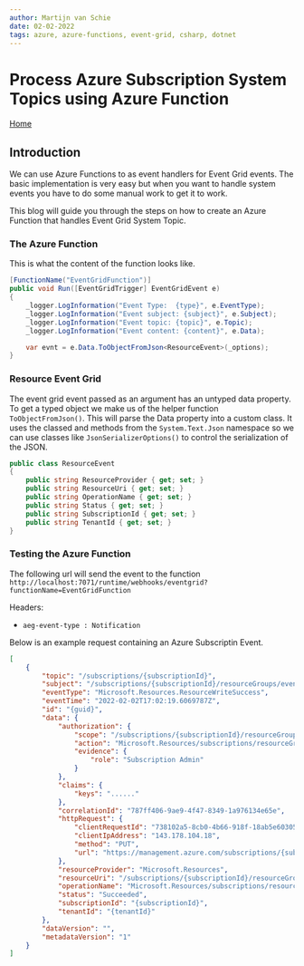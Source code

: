```yaml
---
author: Martijn van Schie
date: 02-02-2022
tags: azure, azure-functions, event-grid, csharp, dotnet
---
```


# Process Azure Subscription System Topics using Azure Function

[Home](https://martijnvanschie.github.io/)

## Introduction

We can use Azure Functions to as event handlers for Event Grid events. The basic implementation is very easy but when you want to handle system events you have to do some manual work to get it to work.

This blog will guide you through the steps on how to create an Azure Function that handles Event Grid System Topic.

### The Azure Function

This is what the content of the function looks like.

```csharp
[FunctionName("EventGridFunction")]
public void Run([EventGridTrigger] EventGridEvent e)
{
    _logger.LogInformation("Event Type:  {type}", e.EventType);
    _logger.LogInformation("Event subject: {subject}", e.Subject);
    _logger.LogInformation("Event topic: {topic}", e.Topic);
    _logger.LogInformation("Event content: {content}", e.Data);

    var evnt = e.Data.ToObjectFromJson<ResourceEvent>(_options);
}
```

### Resource Event Grid

The event grid event passed as an argument has an untyped data property. To get a typed object we make us of the helper function `ToObjectFromJson()`. This will parse the Data property into a custom class. It uses the classed and methods from the `System.Text.Json` namespace so we can use classes like `JsonSerializerOptions()` to control the serialization of the JSON.

```csharp
public class ResourceEvent
{
    public string ResourceProvider { get; set; }
    public string ResourceUri { get; set; }
    public string OperationName { get; set; }
    public string Status { get; set; }
    public string SubscriptionId { get; set; }
    public string TenantId { get; set; }
}
```

### Testing the Azure Function

The following url will send the event to the function `http://localhost:7071/runtime/webhooks/eventgrid?functionName=EventGridFunction`

Headers:

* `aeg-event-type : Notification`

Below is an example request containing an Azure Subscriptin Event.

```json
[
    {
        "topic": "/subscriptions/{subscriptionId}",
        "subject": "/subscriptions/{subscriptionId}/resourceGroups/event-trigger",
        "eventType": "Microsoft.Resources.ResourceWriteSuccess",
        "eventTime": "2022-02-02T17:02:19.6069787Z",
        "id": "{guid}",
        "data": {
            "authorization": {
                "scope": "/subscriptions/{subscriptionId}/resourceGroups/event-trigger",
                "action": "Microsoft.Resources/subscriptions/resourceGroups/write",
                "evidence": {
                    "role": "Subscription Admin"
                }
            },
            "claims": {
                "keys": "......"
            },
            "correlationId": "787ff406-9ae9-4f47-8349-1a976134e65e",
            "httpRequest": {
                "clientRequestId": "738102a5-8cb0-4b66-918f-18ab5e60305a",
                "clientIpAddress": "143.178.104.18",
                "method": "PUT",
                "url": "https://management.azure.com/subscriptions/{subscriptionId}/resourceGroups/event-trigger?api-version=2014-04-01-preview"
            },
            "resourceProvider": "Microsoft.Resources",
            "resourceUri": "/subscriptions/{subscriptionId}/resourceGroups/event-trigger",
            "operationName": "Microsoft.Resources/subscriptions/resourceGroups/write",
            "status": "Succeeded",
            "subscriptionId": "{subscriptionId}",
            "tenantId": "{tenantId}"
        },
        "dataVersion": "",
        "metadataVersion": "1"
    }
]
```
